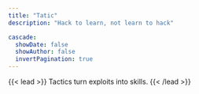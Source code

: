 ```yaml
---
title: "Tatic"
description: "Hack to learn, not learn to hack"

cascade:
  showDate: false
  showAuthor: false
  invertPagination: true
---
```


{{< lead >}}
Tactics turn exploits into skills.
{{< /lead >}}
